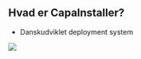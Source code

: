 ## Hvad er CapaInstaller?

- Danskudviklet deployment system
<img src="{{asset_folder}}/CI_Console.png" data-autoplay>